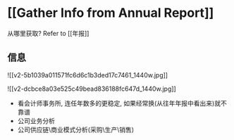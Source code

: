 # [[Gather Info from Annual Report]]



从哪里获取? 
Refer to [[年报]]


## 信息

![[v2-5b1039a011571fc6d6c1b3ded17c7461_1440w.jpg]]

![[v2-dcbce8a03e525c49bead836188fc647d_1440w.jpg]]
- 看会计师事务所, 连任年数多的更稳定, 如果经常换(从往年年报中看出来)就不靠谱
- 公司业务分析
- 公司供应链\商业模式分析(采购\生产\销售)
